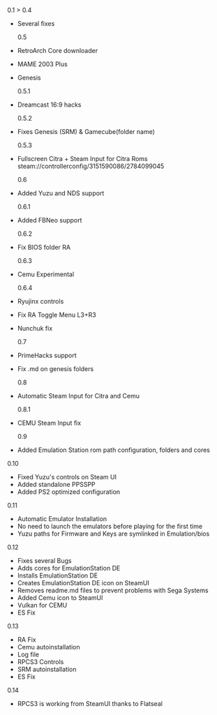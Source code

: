 0.1 > 0.4

- Several fixes

  0.5

- RetroArch Core downloader
- MAME 2003 Plus
- Genesis

  0.5.1

- Dreamcast 16:9 hacks

  0.5.2

- Fixes Genesis (SRM) & Gamecube(folder name)

  0.5.3

- Fullscreen Citra + Steam Input for Citra Roms
  steam://controllerconfig/3151590086/2784099045

  0.6

- Added Yuzu and NDS support

  0.6.1

- Added FBNeo support

  0.6.2

- Fix BIOS folder RA

  0.6.3

- Cemu Experimental

  0.6.4

- Ryujinx controls
- Fix RA Toggle Menu L3+R3
- Nunchuk fix

  0.7

- PrimeHacks support
- Fix .md on genesis folders

  0.8

- Automatic Steam Input for Citra and Cemu

  0.8.1

- CEMU Steam Input fix

  0.9

- Added Emulation Station rom path configuration, folders and cores


0.10

- Fixed Yuzu's controls on Steam UI
- Added standalone PPSSPP
- Added PS2 optimized configuration

0.11
- Automatic Emulator Installation
- No need to launch the emulators before playing for the first time
- Yuzu paths for Firmware and Keys are symlinked in Emulation/bios

0.12
- Fixes several Bugs
- Adds cores for EmulationStation DE
- Installs EmulationStation DE
- Creates EmulationStation DE icon on SteamUI
- Removes readme.md files to prevent problems with Sega Systems
- Added Cemu icon to SteamUI
- Vulkan for CEMU
- ES Fix

0.13
- RA Fix
- Cemu autoinstallation
- Log file
- RPCS3 Controls
- SRM autoinstallation
- ES Fix

0.14
- RPCS3 is working from SteamUI thanks to Flatseal